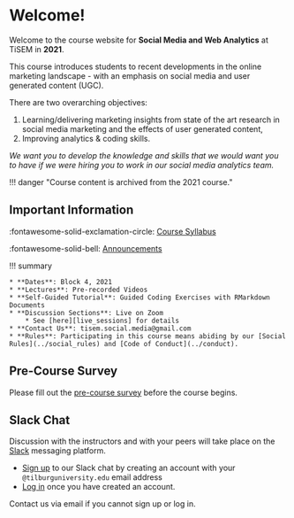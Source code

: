# Welcome!

Welcome to the course website for **Social Media and Web Analytics** at TiSEM in **2021**.

This course introduces students to recent developments in the online marketing landscape - with an emphasis on social media and user generated content (UGC).

There are two overarching objectives:

1. Learning/delivering marketing insights from state of the art research in social media marketing and the effects of user generated content,
2. Improving analytics & coding skills.

 *We want you to develop the knowledge and skills that we would want you to have if we were hiring you to work in our social media analytics team.*

<!-- !!! bug "Site Under Development"

    We are currently developing this site in the lead up to the 2021 start date in April.
    
    **Please check back in closer to April 12, 2021 to find the most up to date information.** -->

!!! danger "Course content is archived from the 2021 course."


## Important Information

:fontawesome-solid-exclamation-circle: [Course Syllabus](assets/syllabus.pdf)

:fontawesome-solid-bell: [Announcements](./announcements)

!!! summary

    * **Dates**: Block 4, 2021
    * **Lectures**: Pre-recorded Videos
    * **Self-Guided Tutorial**: Guided Coding Exercises with RMarkdown Documents
    * **Discussion Sections**: Live on Zoom
        * See [here][live_sessions] for details
    * **Contact Us**: tisem.social.media@gmail.com
    * **Rules**: Participating in this course means abiding by our [Social Rules](../social_rules) and [Code of Conduct](../conduct).

## Pre-Course Survey

<!-- We will post a short survey that we expect participants to complete closer to the course start date. -->
Please fill out the [pre-course survey](https://forms.gle/sqqjx1kmasjH8QHJ7) before the course begins.

## Slack Chat

Discussion with the instructors and with your peers will take place on the [Slack](https://slack.com/) messaging platform.

* [Sign up](https://tisem-smwa.slack.com/signup#/) to our Slack chat by creating an account with your `@tilburguniversity.edu` email address
* [Log in](https://tisem-smwa.slack.com/) once you have created an account.

Contact us via email if you cannot sign up or log in.

[live_sessions]: https://docs.google.com/document/d/1kRD6murXaRM9hjMt6W2XJPU7EAfs-INRPGpUVWfNLos/edit?usp=sharing
